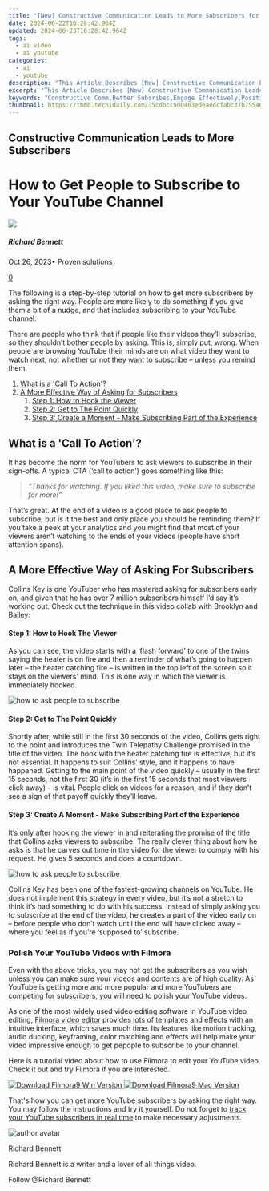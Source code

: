 ```yaml
---
title: "[New] Constructive Communication Leads to More Subscribers for 2024"
date: 2024-06-22T16:28:42.964Z
updated: 2024-06-23T16:28:42.964Z
tags:
  - ai video
  - ai youtube
categories:
  - ai
  - youtube
description: "This Article Describes [New] Constructive Communication Leads to More Subscribers for 2024"
excerpt: "This Article Describes [New] Constructive Communication Leads to More Subscribers for 2024"
keywords: "Constructive Comm,Better Subsribes,Engage Effectively,Positive Dialogue,Boost Signups,Interact Wisely,Improve Leads"
thumbnail: https://thmb.techidaily.com/35cdbcc9d0463edeaedcfabc37b755463ffdb3615e7f86b0660ca31e9acd1987.jpg
---
```


## Constructive Communication Leads to More Subscribers

# How to Get People to Subscribe to Your YouTube Channel

![](https://images.wondershare.com/filmora/article-images/richard-bennett.jpg)

##### Richard Bennett

 Oct 26, 2023• Proven solutions

[0](#commentsBoxSeoTemplate)

The following is a step-by-step tutorial on how to get more subscribers by asking the right way. People are more likely to do something if you give them a bit of a nudge, and that includes subscribing to your YouTube channel.

There are people who think that if people like their videos they’ll subscribe, so they shouldn’t bother people by asking. This is, simply put, wrong. When people are browsing YouTube their minds are on what video they want to watch next, not whether or not they want to subscribe – unless you remind them.

1. [What is a 'Call To Action'?](#cta)
2. [A More Effective Way of Asking for Subscribers](#betterway)  
   1. [Step 1: How to Hook the Viewer](#hook)  
   2. [Step 2: Get to The Point Quickly](#point)  
   3. [Step 3: Create a Moment - Make Subscribing Part of the Experience](#moment)

## What is a 'Call To Action'?

It has become the norm for YouTubers to ask viewers to subscribe in their sign-offs. A typical CTA (‘call to action’) goes something like this:

> _“Thanks for watching. If you liked this video, make sure to subscribe for more!”_

That’s great. At the end of a video is a good place to ask people to subscribe, but is it the best and only place you should be reminding them? If you take a peek at your analytics and you might find that most of your viewers aren’t watching to the ends of your videos (people have short attention spans).

## A More Effective Way of Asking For Subscribers

Collins Key is one YouTuber who has mastered asking for subscribers early on, and given that he has over 7 million subscribers himself I’d say it’s working out. Check out the technique in this video collab with Brooklyn and Bailey:

#### Step 1: How to Hook The Viewer

As you can see, the video starts with a ‘flash forward’ to one of the twins saying the heater is on fire and then a reminder of what’s going to happen later – the heater catching fire – is written in the top left of the screen so it stays on the viewers' mind. This is one way in which the viewer is immediately hooked.

![how to ask people to subscribe](https://images.wondershare.com/filmora/article-images/ask-people-to-subscribe-by-hook.jpg)

#### Step 2: Get to The Point Quickly

Shortly after, while still in the first 30 seconds of the video, Collins gets right to the point and introduces the Twin Telepathy Challenge promised in the title of the video. The hook with the heater catching fire is effective, but it’s not essential. It happens to suit Collins’ style, and it happens to have happened. Getting to the main point of the video quickly – usually in the first 15 seconds, not the first 30 (it’s in the first 15 seconds that most viewers click away) – is vital. People click on videos for a reason, and if they don’t see a sign of that payoff quickly they’ll leave.

#### Step 3: Create A Moment - Make Subscribing Part of the Experience

It’s only after hooking the viewer in and reiterating the promise of the title that Collins asks viewers to subscribe. The really clever thing about how he asks is that he carves out time in the video for the viewer to comply with his request. He gives 5 seconds and does a countdown.

![how to ask people to subscribe](https://images.wondershare.com/filmora/article-images/ask-people-to-subscribe-in-perfect-moment.jpg)

Collins Key has been one of the fastest-growing channels on YouTube. He does not implement this strategy in every video, but it’s not a stretch to think it’s had something to do with his success. Instead of simply asking you to subscribe at the end of the video, he creates a part of the video early on – before people who don’t watch until the end will have clicked away – where you feel as if you’re ‘supposed to’ subscribe.

### Polish Your YouTube Videos with Filmora

Even with the above tricks, you may not get the subscribers as you wish unless you can make sure your videos and contents are of high quality. As YouTube is getting more and more popular and more YouTubers are competing for subscribers, you will need to polish your YouTube videos.

As one of the most widely used video editing software in YouTube video editing, [Filmora video editor](https://tools.techidaily.com/wondershare/filmora/download/) provides lots of templates and effects with an intuitive interface, which saves much time. Its features like motion tracking, audio ducking, keyframing, color matching and effects will help make your video impressive enough to get pepople to subscribe to your channel.

Here is a tutorial video about how to use Filmora to edit your YouTube video. Check it out and try Filmora if you are interested.

[![Download Filmora9 Win Version](https://images.wondershare.com/filmora/guide/download-btn-win.jpg) ](https://tools.techidaily.com/wondershare/filmora/download/) [![Download Filmora9 Mac Version](https://images.wondershare.com/filmora/guide/download-btn-mac.jpg) ](https://tools.techidaily.com/wondershare/filmora/download/)

That's how you can get more YouTube subscribers by asking the right way. You may follow the instructions and try it yourself. Do not forget to [track your YouTube subscribers in real time](https://tools.techidaily.com/wondershare/filmora/download/) to make necessary adjustments.

![author avatar](https://images.wondershare.com/filmora/article-images/richard-bennett.jpg)

Richard Bennett

Richard Bennett is a writer and a lover of all things video.

Follow @Richard Bennett


<ins class="adsbygoogle"
     style="display:block"
     data-ad-format="autorelaxed"
     data-ad-client="ca-pub-7571918770474297"
     data-ad-slot="1223367746"></ins>



<ins class="adsbygoogle"
     style="display:block"
     data-ad-client="ca-pub-7571918770474297"
     data-ad-slot="8358498916"
     data-ad-format="auto"
     data-full-width-responsive="true"></ins>


